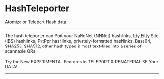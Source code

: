 # HashTeleporter
Atomize or Teleport Hash data
<hr>
The hash teleporter can Port your NaNoNet (NNNet) hashlinks, Itty.Bitty.Site (IBS) hashlinks, PvtPpr hashlinks, privately-formatted hashlinks, Base64, SHA256, SHA512, other hash types & most text-files into a series of scannable QRs.
</br></br>
Try the New EXPERIMENTAL Features to TELEPORT & REMATERIALISE Your DATA!
<hr>
